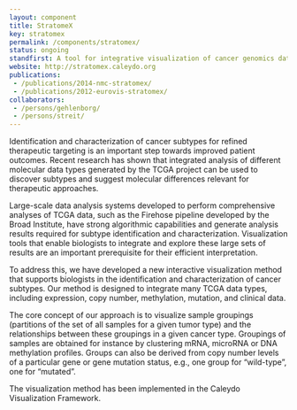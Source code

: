 ```yaml
---
layout: component
title: StratomeX
key: stratomex
permalink: /components/stratomex/
status: ongoing
standfirst: A tool for integrative visualization of cancer genomics data from The Cancer Genome Atlas project to identify and characterize tumor subtypes.
website: http://stratomex.caleydo.org
publications:
 - /publications/2014-nmc-stratomex/
 - /publications/2012-eurovis-stratomex/ 
collaborators:
 - /persons/gehlenborg/
 - /persons/streit/ 
---
```


Identification and characterization of cancer subtypes for refined therapeutic targeting is an important step towards improved patient outcomes. Recent research has shown that integrated analysis of different molecular data types generated by the TCGA project can be used to discover subtypes and suggest molecular differences relevant for therapeutic approaches.

Large-scale data analysis systems developed to perform comprehensive analyses of TCGA data, such as the Firehose pipeline developed by the Broad Institute, have strong algorithmic capabilities and generate analysis results required for subtype identification and characterization. Visualization tools that enable biologists to integrate and explore these large sets of results are an important prerequisite for their efficient interpretation.

To address this, we have developed a new interactive visualization method that supports biologists in the identification and characterization of cancer subtypes. Our method is designed to integrate many TCGA data types, including expression, copy number, methylation, mutation, and clinical data.

The core concept of our approach is to visualize sample groupings (partitions of the set of all samples for a given tumor type) and the relationships between these groupings in a given cancer type. Groupings of samples are obtained for instance by clustering mRNA, microRNA or DNA methylation profiles. Groups can also be derived from copy number levels of a particular gene or gene mutation status, e.g., one group for “wild-type”, one for “mutated”.

The visualization method has been implemented in the Caleydo Visualization Framework.